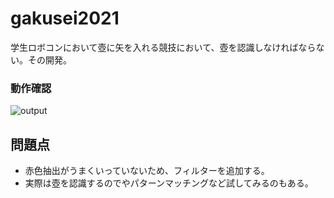 # gakusei2021
 学生ロボコンにおいて壺に矢を入れる競技において、壺を認識しなければならない。その開発。
 ### 動作確認
![output](https://user-images.githubusercontent.com/49236225/124306793-dbdf6380-dba1-11eb-82ec-344538afa3bf.gif)

## 問題点
- 赤色抽出がうまくいっていないため、フィルターを追加する。
- 実際は壺を認識するのでやパターンマッチングなど試してみるのもある。
